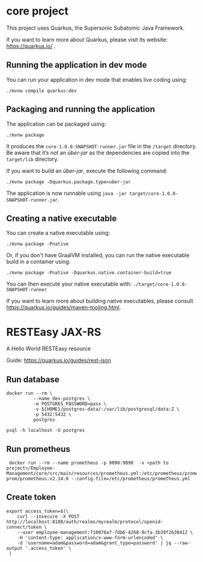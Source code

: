 # core project

This project uses Quarkus, the Supersonic Subatomic Java Framework.

If you want to learn more about Quarkus, please visit its website: https://quarkus.io/ .

## Running the application in dev mode

You can run your application in dev mode that enables live coding using:
```shell script
./mvnw compile quarkus:dev
```

## Packaging and running the application

The application can be packaged using:
```shell script
./mvnw package
```
It produces the `core-1.0.0-SNAPSHOT-runner.jar` file in the `/target` directory.
Be aware that it’s not an _über-jar_ as the dependencies are copied into the `target/lib` directory.

If you want to build an _über-jar_, execute the following command:
```shell script
./mvnw package -Dquarkus.package.type=uber-jar
```

The application is now runnable using `java -jar target/core-1.0.0-SNAPSHOT-runner.jar`.

## Creating a native executable

You can create a native executable using: 
```shell script
./mvnw package -Pnative
```

Or, if you don't have GraalVM installed, you can run the native executable build in a container using: 
```shell script
./mvnw package -Pnative -Dquarkus.native.container-build=true
```

You can then execute your native executable with: `./target/core-1.0.0-SNAPSHOT-runner`

If you want to learn more about building native executables, please consult https://quarkus.io/guides/maven-tooling.html.

# RESTEasy JAX-RS

<p>A Hello World RESTEasy resource</p>

Guide: https://quarkus.io/guides/rest-json

## Run database
```
docker run --rm \
          --name dev-postgres \
          -e POSTGRES_PASSWORD=pass \
          -v ${HOME}/postgres-data/:/var/lib/postgresql/data:Z \
          -p 5432:5432 \
          postgres
```
`psql -h localhost -U postgres`

## Run prometheus
```
 docker run --rm --name prometheus -p 9090:9090  -v <path to project>/Employee-Management/core/src/main/resources/prometheus.yml:/etc/prometheus/prometheus.yml:Z prom/prometheus:v2.14.0 --config.file=/etc/prometheus/prometheus.yml
```

## Create token
```
export access_token=$(\
    curl --insecure -X POST http://localhost:8180/auth/realms/myrealm/protocol/openid-connect/token \
    --user employee-management:710078a7-7db6-4268-9cfa-3b39f2630412 \
    -H 'content-type: application/x-www-form-urlencoded' \
    -d 'username=adam&password=adam&grant_type=password' | jq --raw-output '.access_token' \
 )
```